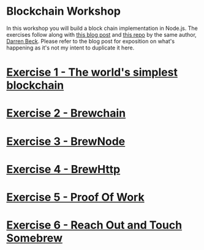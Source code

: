 Blockchain Workshop
===================

In this workshop you will build a block chain implementation in Node.js.  The exercises follow along with [this blog post](http://www.darrenbeck.co.uk/blockchain/nodejs/nodejscrypto/) and [this repo](https://github.com/dbjsdev/BrewChain) by the same author, [Darren Beck](http://www.darrenbeck.co.uk/).  Please refer to the blog post for exposition on what's happening as it's not my intent to duplicate it here.

# [Exercise 1 - The world's simplest blockchain](01_simplest_blockchain/)
# [Exercise 2 - Brewchain](02_brewchain/)
# [Exercise 3 - BrewNode](03_brewnode/)
# [Exercise 4 - BrewHttp](04_brewhttp/)
# [Exercise 5 - Proof Of Work](05_proof_of_work/)
# [Exercise 6 - Reach Out and Touch Somebrew](06_reach_out_and_touch_somebrew/)
